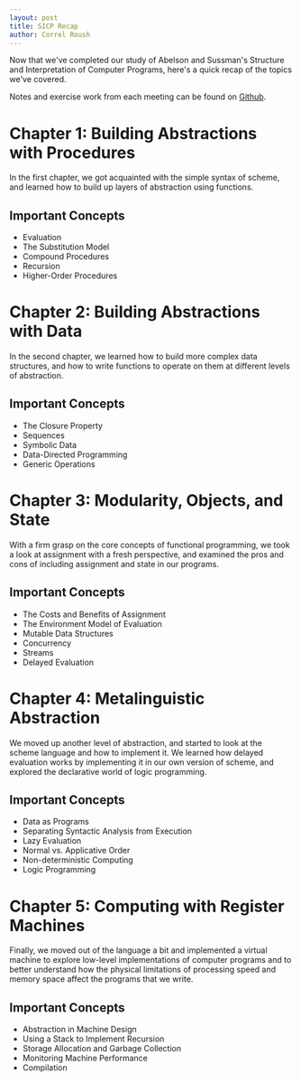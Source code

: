 ```yaml
---
layout: post
title: SICP Recap
author: Correl Roush
---
```


Now that we've completed our study of Abelson and Sussman's Structure
and Interpretation of Computer Programs, here's a quick recap of the
topics we've covered.

Notes and exercise work from each meeting can be found on
[Github](https://github.com/extreme-tech-seminar/sicp).

# Chapter 1: Building Abstractions with Procedures

In the first chapter, we got acquainted with the simple syntax of
scheme, and learned how to build up layers of abstraction using
functions.

## Important Concepts

-   Evaluation
-   The Substitution Model
-   Compound Procedures
-   Recursion
-   Higher-Order Procedures

# Chapter 2: Building Abstractions with Data

In the second chapter, we learned how to build more complex data
structures, and how to write functions to operate on them at different
levels of abstraction.

## Important Concepts

-   The Closure Property
-   Sequences
-   Symbolic Data
-   Data-Directed Programming
-   Generic Operations

# Chapter 3: Modularity, Objects, and State

With a firm grasp on the core concepts of functional programming, we
took a look at assignment with a fresh perspective, and examined the
pros and cons of including assignment and state in our programs.

## Important Concepts

-   The Costs and Benefits of Assignment
-   The Environment Model of Evaluation
-   Mutable Data Structures
-   Concurrency
-   Streams
-   Delayed Evaluation

# Chapter 4: Metalinguistic Abstraction

We moved up another level of abstraction, and started to look at the
scheme language and how to implement it. We learned how delayed
evaluation works by implementing it in our own version of scheme, and
explored the declarative world of logic programming.

## Important Concepts

-   Data as Programs
-   Separating Syntactic Analysis from Execution
-   Lazy Evaluation
-   Normal vs. Applicative Order
-   Non-deterministic Computing
-   Logic Programming

# Chapter 5: Computing with Register Machines

Finally, we moved out of the language a bit and implemented a virtual
machine to explore low-level implementations of computer programs and
to better understand how the physical limitations of processing speed
and memory space affect the programs that we write.

## Important Concepts

-   Abstraction in Machine Design
-   Using a Stack to Implement Recursion
-   Storage Allocation and Garbage Collection
-   Monitoring Machine Performance
-   Compilation
